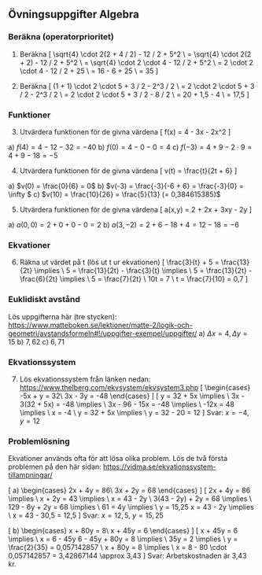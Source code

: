 
## Övningsuppgifter Algebra

### Beräkna (operatorprioritet)

1. Beräkna
\[
\sqrt{4} \cdot 2(2 + 4 / 2) - 12 / 2 + 5^2 \\
= \sqrt{4} \cdot 2(2 + 2) - 12 / 2 + 5^2 \\
= \sqrt{4} \cdot 2 \cdot 4  - 12 / 2 + 5^2 \\
= 2 \cdot 2 \cdot 4  - 12 / 2 + 25 \\
= 16 - 6 + 25 \\
= 35
\]

2. Beräkna
\[
(1 + 1) \cdot 2 \cdot 5 + 3 / 2 - 2^3 / 2 \\
= 2 \cdot 2 \cdot 5 + 3 / 2 - 2^3 / 2 \\
= 2 \cdot 2 \cdot 5 + 3 / 2 - 8 / 2 \\
= 20 + 1,5 - 4 \\
= 17,5
\]

### Funktioner

3. Utvärdera funktionen för de givna värdena
\[ f(x) = 4 - 3x - 2x^2 \]

a) $f(4) = 4 - 12 - 32 = -40$
b) $f(0) = 4 - 0 - 0 = 4$
c) $f(-3) = 4 + 9 - 2 \cdot 9 = 4 + 9 - 18 = -5$

4. Utvärdera funktionen för de givna värdena
\[ v(t) = \frac{t}{2t + 6} \]

a) $v(0) = \frac{0}{6} = 0$
b) $v(-3) = \frac{-3}{-6 + 6} = \frac{-3}{0} = \infty $
c) $v(10) = \frac{10}{26} = \frac{5}{13} (= 0,384615385)$

5. Utvärdera funktionen för de givna värdena
\[ a(x,y) = 2 + 2x + 3xy - 2y \]

a) $a(0,0) = 2 + 0 + 0 - 0 = 2$
b) $a(3,-2) = 2 + 6 - 18 + 4 = 12 - 18 = -6$

### Ekvationer

6. Räkna ut värdet på t (lös ut t ur ekvationen)
\[
\frac{3}{t} + 5 = \frac{13}{2t} \implies \\
5 = \frac{13}{2t} - \frac{3}{t} \implies \\
5 = \frac{13}{2t} - \frac{6}{2t} \implies \\
5 = \frac{7}{2t} \\
10t = 7 \\
t = \frac{7}{10} = 0,7
\]

### Euklidiskt avstånd

Lös uppgifterna här (tre stycken):
https://www.matteboken.se/lektioner/matte-2/logik-och-geometri/avstandsformeln#!/uppgifter-exempel/uppgifter/
a) $\Delta x = 4, \Delta y = 15$
b) $7,62$
c) $6,71$

### Ekvationssystem

7. Lös ekvationssystem från länken nedan:
https://www.thelberg.com/ekvsystem/ekvsystem3.php
\[
  \begin{cases}
    -5x + y = 32\\
    3x - 3y = -48
  \end{cases}
\]
\[
y = 32 + 5x \implies \\
3x - 3(32 + 5x) = -48 \implies \\
3x - 96 - 15x = -48 \implies \\
-12x = 48 \implies \\
x = -4 \\
y = 32 + 5x \implies \\
y = 32 - 20 = 12
\]
Svar: $x = -4, y = 12$

### Problemlösning

Ekvationer används ofta för att lösa olika problem.
Lös de två första problemen på den här sidan:
https://vidma.se/ekvationssystem-tillampningar/

\[
a)
  \begin{cases}
    2x + 4y = 86\\
    3x + 2y = 68
  \end{cases}
\]
\[
2x + 4y = 86 \implies \\
x + 2y = 43 \implies \\
x = 43 - 2y \\
3(43 - 2y) + 2y = 68 \implies \\
129 - 6y + 2y = 68 \implies \\
61 = 4y \implies \\
y = 15,25
x = 43 - 2y \implies \\
x = 43 - 30,5 = 12,5
\]
Svar: $x = 12,5, \ y = 15,25$

\[
b)
  \begin{cases}
    x + 80y = 8\\
    x + 45y = 6
  \end{cases}
\]
\[
x + 45y = 6 \implies \\
x = 6 - 45y
6 - 45y + 80y = 8 \implies \\
35y = 2 \implies \\
y = \frac{2}{35} = 0,057142857 \\
x + 80y = 8 \implies \\
x = 8 - 80 \cdot 0,057142857 = 3,42867144 \approx 3,43
\]
Svar: Arbetskostnaden är 3,43 kr. 
